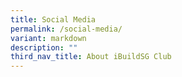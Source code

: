 ```yaml
---
title: Social Media
permalink: /social-media/
variant: markdown
description: ""
third_nav_title: About iBuildSG Club
---
```

